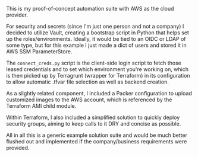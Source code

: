 This is my proof-of-concept automation suite with AWS as the cloud provider.

For security and secrets (since I'm just one person and not a company) I decided to utilize Vault, creating a bootstrap
script in Python that helps set up the roles/environments. Ideally, it would be tied to an OIDC or LDAP of some type,
but for this example I just made a dict of users and stored it in AWS SSM ParameterStore. 

The `connect_creds.py` script is the client-side login script to fetch those leased credentials and to set which
environment you're working on, which is then picked up by Terragrunt (wrapper for Terraform) in its configuration to 
allow automatic .tfvar file selection as well as backend creation. 

As a slightly related component, I included a Packer configuration to upload customized images to the AWS account, which 
is referenced by the Terraform AMI child module.

Within Terraform, I also included a simplified solution to quickly deploy security groups, aiming to keep calls to it 
DRY and concise as possible. 

All in all this is a generic example solution suite and would be much better flushed out and implemented if the 
company/business requirements were provided. 
